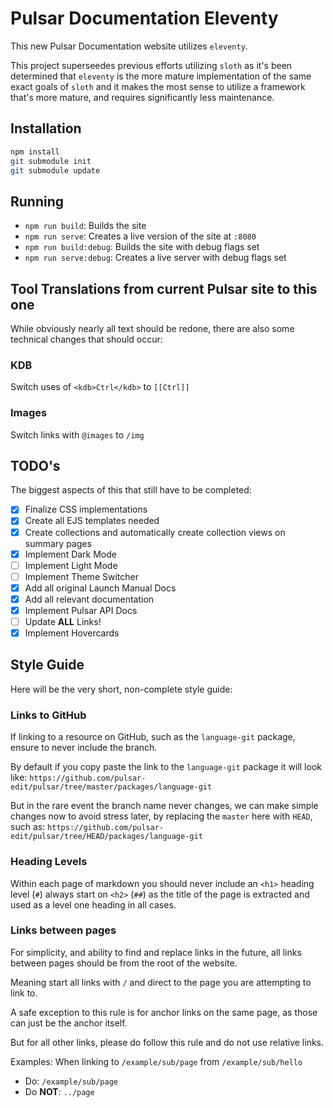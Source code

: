 # Pulsar Documentation Eleventy

This new Pulsar Documentation website utilizes `eleventy`.

This project superseedes previous efforts utilizing `sloth` as it's been determined that `eleventy` is the more mature implementation of the same exact goals of `sloth` and it makes the most sense to utilize a framework that's more mature, and requires significantly less maintenance.

## Installation

```bash
npm install
git submodule init
git submodule update
```

## Running

* `npm run build`: Builds the site
* `npm run serve`: Creates a live version of the site at `:8080`
* `npm run build:debug`: Builds the site with debug flags set
* `npm run serve:debug`: Creates a live server with debug flags set

## Tool Translations from current Pulsar site to this one

While obviously nearly all text should be redone, there are also some technical changes that should occur:

### KDB

Switch uses of `<kdb>Ctrl</kdb>` to `[[Ctrl]]`

### Images

Switch links with `@images` to `/img`

## TODO's

The biggest aspects of this that still have to be completed:

- [X] Finalize CSS implementations
- [X] Create all EJS templates needed
- [X] Create collections and automatically create collection views on summary pages
- [X] Implement Dark Mode
- [ ] Implement Light Mode
- [ ] Implement Theme Switcher
- [X] Add all original Launch Manual Docs
- [X] Add all relevant documentation
- [X] Implement Pulsar API Docs
- [ ] Update **ALL** Links!
- [X] Implement Hovercards

## Style Guide

Here will be the very short, non-complete style guide:

### Links to GitHub

If linking to a resource on GitHub, such as the `language-git` package, ensure to never include the branch.

By default if you copy paste the link to the `language-git` package it will look like:
  `https://github.com/pulsar-edit/pulsar/tree/master/packages/language-git`

But in the rare event the branch name never changes, we can make simple changes now to avoid stress later, by replacing the `master` here with `HEAD`, such as:
  `https://github.com/pulsar-edit/pulsar/tree/HEAD/packages/language-git`

### Heading Levels

Within each page of markdown you should never include an `<h1>` heading level (`#`) always start on `<h2>` (`##`) as the title of the page is extracted and used as a level one heading in all cases.

### Links between pages

For simplicity, and ability to find and replace links in the future, all links between pages should be from the root of the website.

Meaning start all links with `/` and direct to the page you are attempting to link to.

A safe exception to this rule is for anchor links on the same page, as those can just be the anchor itself.

But for all other links, please do follow this rule and do not use relative links.

Examples: When linking to `/example/sub/page` from `/example/sub/hello`
  - Do: `/example/sub/page`
  - Do **NOT**: `../page`
